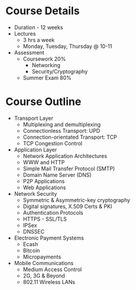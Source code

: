 # Course Details
- Duration - 12 weeks
- Lectures
    - 3 hrs a week
	- Monday, Tuesday, Thursday @ 10-11
- Assessment
    - Coursework 20%
    	- Networking
		- Security/Cryptography
    - Summer Exam 80%

# Course Outline
- Transport Layer
    - Multiplexing and demultiplexing
	- Connectionless Transport: UPD
	- Connection-orientated Transport: TCP
	- TCP Congestion Control
- Application Layer
    - Network Application Architectures
	- WWW and HTTP
	- Simple Mail Transfer Protocol (SMTP)
	- Domain Name Server (DNS)
	- P2P Applications
	- Web Applications
- Network Security
    - Symmetric & Asymmetric-key cryptography
	- Digital signatures, X.509 Certs & PKI
	- Authentication Protocols
	- HTTPS - SSL/TLS
	- IPSex
	- DNSSEC
- Electronic Payment Systems
    - Ecash
	- Bitcoin
	- Micropayments
- Mobile Communications
    - Medium Access Control
	- 2G, 3G & Beyond
	- 802.11 Wireless LANs
